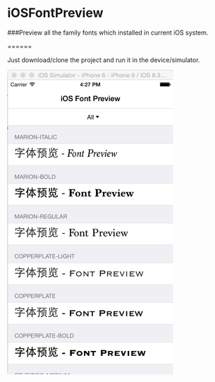 # iOSFontPreview


###Preview all the family fonts which installed in current iOS system.

======

Just download/clone the project and run it in the device/simulator.

![font_preview.gif](screenshots/screenshot_fontpreview.gif)